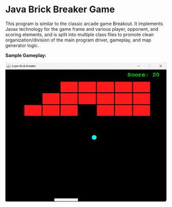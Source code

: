 # Java Brick Breaker Game

This program is similar to the classic arcade game Breakout. It implements Javax technology for the game frame and various player, opponent, and scoring elements, and is split into multiple class files to promote clean organization/division of the main program driver, gameplay, and map generator logic.
  
**Sample Gameplay:**  
  
![alt text](https://github.com/chaseofthejungle/java-brick-breaker-game/blob/main/sbbdemo.png "Super Brick Breaker Gameplay")
